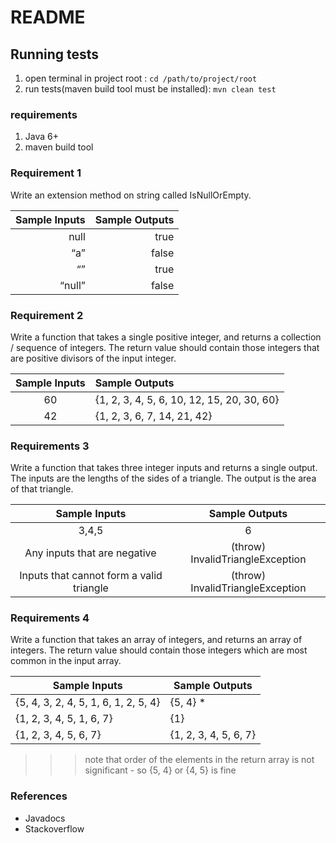 # README #

## Running tests
1. open terminal in project root : `cd /path/to/project/root`
2. run tests(maven build tool must be installed): `mvn clean test`

### requirements
1. Java 6+
2. maven build tool

### Requirement 1 ###

Write an  extension method  on string called IsNullOrEmpty.

Sample Inputs	|	Sample Outputs
-------------:	|	--------------:
null			|	true
“a”				|	false
“”				|	true
“null”			|	false

### Requirement 2 ###

Write a function that takes a single positive integer, and returns a collection / sequence of integers. The return value should contain those integers that are  positive divisors  of the input integer.

Sample Inputs	|	Sample Outputs
:-------------:	|	:--------------
60				|	{1, 2, 3, 4, 5, 6, 10, 12, 15, 20, 30, 60}
42				|	{1, 2, 3, 6, 7, 14, 21, 42}


### Requirements 3 ###

Write a function that takes three integer inputs and returns a single output. The inputs are the lengths of the sides of a triangle. The output is the area of that triangle.

Sample Inputs								|	Sample Outputs
:-------------:								|	:--------------:
3,4,5										|	6
Any inputs that are negative				|	(throw) InvalidTriangleException
Inputs that cannot form a valid triangle	|	(throw) InvalidTriangleException


### Requirements 4 ###

Write a function that takes an array of integers, and returns an array of integers. The return value should contain those integers which are most common in the input array.

Sample Inputs									|	Sample Outputs
-------------									|	--------------
{5, 4, 3, 2, 4, 5, 1, 6, 1, 2, 5, 4}			|	{5, 4}  *
{1, 2, 3, 4, 5, 1, 6, 7}						|	{1}
{1, 2, 3, 4, 5, 6, 7}							|	{1, 2, 3, 4, 5, 6, 7}

>>> note that order of the elements in the return array is not significant - so {5, 4} or {4, 5} is fine

### References ###

- Javadocs
- Stackoverflow
